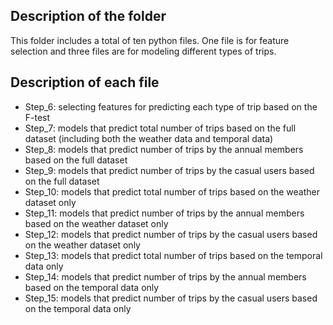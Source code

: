 ## Description of the folder
This folder includes a total of ten python files. One file is for feature selection and three files are for modeling different types of trips.

## Description of each file
* Step_6: selecting features for predicting each type of trip based on the F-test
* Step_7: models that predict total number of trips based on the full dataset (including both the weather data and temporal data)
* Step_8: models that predict number of trips by the annual members based on the full dataset
* Step_9: models that predict number of trips by the casual users based on the full dataset
* Step_10: models that predict total number of trips based on the weather dataset only
* Step_11: models that predict number of trips by the annual members based on the weather dataset only
* Step_12: models that predict number of trips by the casual users based on the weather dataset only
* Step_13: models that predict total number of trips based on the temporal data only
* Step_14: models that predict number of trips by the annual members based on the temporal data only
* Step_15: models that predict number of trips by the casual users based on the temporal data only
